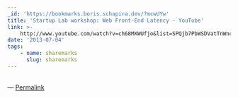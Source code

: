 ```yaml
---
_id: 'https://bookmarks.boris.schapira.dev/?mcwUYw'
title: 'Startup Lab workshop: Web Front-End Latency - YouTube'
link: >-
    http://www.youtube.com/watch?v=ch68MXWUfjo&list=SPQjb7PbWSDVatTnWnc880u9m7LX0UHhwC&index=1
date: '2013-07-04'
tags:
    - name: sharemarks
      slug: sharemarks
---
```


<br>&#8212;
<a href="https://bookmarks.boris.schapira.dev/?mcwUYw" title="Permalink">Permalink</a>
